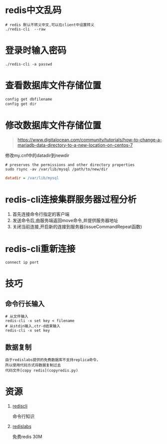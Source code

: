 # redis中文乱码
```shell
# redis 默认不转义中文,可以在client中设置转义
./redis-cli  --raw
```

# 登录时输入密码
```shell
./redis-cli -a passwd
```

# 查看数据库文件存储位置
```SQL
config get dbfilename
config get dir
```

# 修改数据库文件存储位置
> https://www.digitalocean.com/community/tutorials/how-to-change-a-mariadb-data-directory-to-a-new-location-on-centos-7

修改my.cnf中的datadir到newdir
```shell
# preserves the permissions and other directory properties
sudo rsync -av /var/lib/mysql /path/to/new/dir
```
```ini
datadir = /var/lib/mysql
```

# redis-cli连接集群服务器过程分析
1. 首先连接命令行指定的客户端
2. 发送命令后,由服务端返回move命令,并提供服务器地址
3. 关闭当前连接,开启新的连接到服务器(issueCommandRepeat函数)

# redis-cli重新连接
```shell
connect ip port
```

# 技巧
## 命令行长输入
```shell
# 从文件输入
redis-cli -x set key < filename
# 从stdin输入,ctr-d结束输入
redis-cli -x set key
```

## 数据复制

	由于redislabs提供的免费数据库不支持replica命令，
	所以使用代码方式将数据复制过去
	代码文件[copy redis](copyredis.py)


# 资源
1. [rediscli](https://redis.io/topics/rediscli)

	命令行知识

2. [redislabs](https://app.redislabs.com)

	免费redis 30M